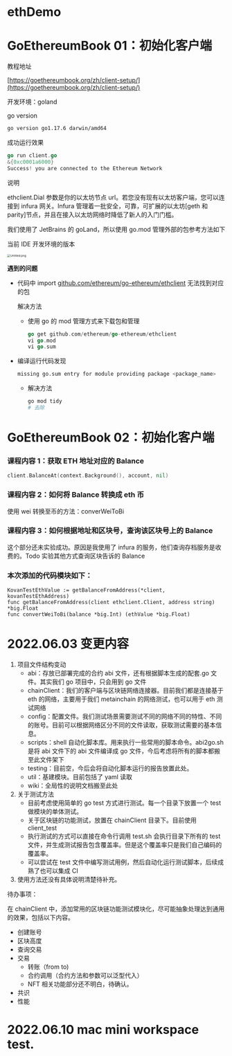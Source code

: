 # ethDemo

<!--START_SECTION:waka-->
<!--END_SECTION:waka-->

# GoEthereumBook 01：初始化客户端

教程地址

[https://goethereumbook.org/zh/client-setup/](https://goethereumbook.org/zh/client-setup/)

开发环境：goland

go version

```bash
go version go1.17.6 darwin/amd64
```

成功运行效果

```go
go run client.go
&{0xc0001a6000}
Success! you are connected to the Ethereum Network
```

说明

ethclient.Dial 参数是你的以太坊节点 url。若您没有现有以太坊客户端，您可以连接到 infura 网关。Infura 管理着一批安全，可靠，可扩展的以太坊[geth 和 parity]节点，并且在接入以太坊网络时降低了新人的入门门槛。

我们使用了 JetBrains 的 goLand，所以使用 go.mod 管理外部的包参考方法如下

当前 IDE 开发环境的版本

<img src="https://s2.loli.net/2022/05/28/RBx6jDHzeyKEfvb.png" alt="Untitled.png" style="zoom:45%;" />

**遇到的问题**

- 代码中 import [github.com/ethereum/go-ethereum/ethclient](http://github.com/ethereum/go-ethereum/ethclient) 无法找到对应的包

  解决方法

  - 使用 go 的 mod 管理方式来下载包和管理

    ```go
    go get github.com/ethereum/go-ethereum/ethclient
    vi go.mod
    vi go.sum
    ```

- 编译运行代码发现

  ```bash
  missing go.sum entry for module providing package <package_name>
  ```

  - 解决方法

    ```bash
    go mod tidy
    # 去除
    ```

# GoEthereumBook 02：初始化客户端

### 课程内容 1：获取 ETH 地址对应的 Balance

```go
client.BalanceAt(context.Background(), account, nil)
```

### 课程内容 2：如何将 Balance 转换成 eth 币

使用 wei 转换至币的方法：converWeiToBi

### 课程内容 3：如何根据地址和区块号，查询该区块号上的 Balance

这个部分还未实验成功。原因是我使用了 infura 的服务，他们查询存档服务是收费的。Todo 实验其他方式查询区块告诉的 Balance

### 本次添加的代码模块如下：

```
KovanTestEthValue := getBalanceFromAddress(*client, kovanTestEthAddress)
func getBalanceFromAddress(client ethclient.Client, address string) *big.Float
func convertWeiToBi(balance *big.Int) (ethValue *big.Float)

```

# 2022.06.03 变更内容

1. 项目文件结构变动
   - abi：存放已部署完成的合约 abi 文件，还有根据脚本生成的配套.go 文件。其实我们 go 项目中，只会用到 go 文件
   - chainClient：我们的客户端与区块链网络连接器。目前我们都是连接基于 eth 的网络，主要用于我们 metainchain 的网络测试，也可以用于 eth 测试网络
   - config：配置文件。我们测试场景需要测试不同的网络不同的特性、不同的账号。目前可以根据网络区分不同的文件读取，获取测试需要的基本信息。
   - scripts：shell 自动化脚本库。用来执行一些常用的脚本命令。abi2go.sh 是将 abi 文件下的 abi 文件编译成 go 文件，今后考虑将所有的脚本都搬至此文件架下
   - testing：目前空，今后会将自动化脚本运行的报告放置此处。
   - util：基建模块。目前包括了 yaml 读取
   - wiki：全局性的说明文档搬至此处
2. 关于测试方法
   - 目前考虑使用简单的 go test 方式进行测试。每一个目录下放置一个 test 做模块的单体测试。
   - 关于区块链的功能测试，放置在 chainClient 目录下。目前使用 client_test
   - 执行测试的方式可以直接在命令行调用 test.sh 会执行目录下所有的 test 文件，并生成测试报告包含覆盖率。但是这个覆盖率只是我们自己编码的覆盖率。
   - 可以尝试在 test 文件中编写测试用例，然后自动化运行测试脚本，后续成熟了也可以集成 CI
3. 使用方法还没有具体说明清楚待补充。

待办事项：

在 chainClient 中，添加常用的区块链功能测试模块化，尽可能抽象处理达到通用的效果，包括以下内容。

- 创建账号
- 区块高度
- 查询交易
- 交易
  - 转账（from to)
  - 合约调用（合约方法和参数可以泛型代入）
  - NFT 相关功能部分还不明白，待确认。
- 共识
- 性能

# 2022.06.10 mac mini workspace test.

​
